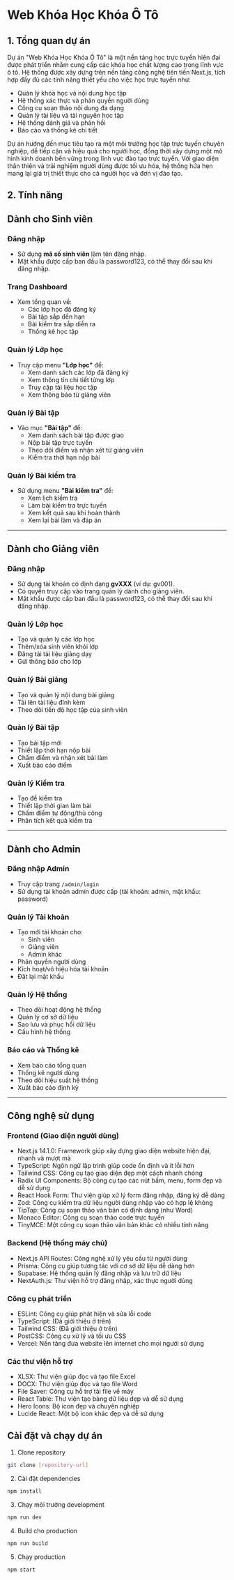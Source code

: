 # Web Khóa Học Khóa Ô Tô

## 1. Tổng quan dự án

Dự án "Web Khóa Học Khóa Ô Tô" là một nền tảng học trực tuyến hiện đại được phát triển nhằm cung cấp các khóa học chất lượng cao trong lĩnh vực ô tô. Hệ thống được xây dựng trên nền tảng công nghệ tiên tiến Next.js, tích hợp đầy đủ các tính năng thiết yếu cho việc học trực tuyến như:

- Quản lý khóa học và nội dung học tập
- Hệ thống xác thực và phân quyền người dùng
- Công cụ soạn thảo nội dung đa dạng
- Quản lý tài liệu và tài nguyên học tập
- Hệ thống đánh giá và phản hồi
- Báo cáo và thống kê chi tiết

Dự án hướng đến mục tiêu tạo ra một môi trường học tập trực tuyến chuyên nghiệp, dễ tiếp cận và hiệu quả cho người học, đồng thời xây dựng một mô hình kinh doanh bền vững trong lĩnh vực đào tạo trực tuyến. Với giao diện thân thiện và trải nghiệm người dùng được tối ưu hóa, hệ thống hứa hẹn mang lại giá trị thiết thực cho cả người học và đơn vị đào tạo.

## 2. Tính năng
## Dành cho **Sinh viên**

### Đăng nhập
- Sử dụng **mã số sinh viên** làm tên đăng nhập.
- Mật khẩu được cấp ban đầu là password123, có thể thay đổi sau khi đăng nhập.

### Trang Dashboard
- Xem tổng quan về:
  - Các lớp học đã đăng ký
  - Bài tập sắp đến hạn
  - Bài kiểm tra sắp diễn ra
  - Thống kê học tập

### Quản lý **Lớp học**
- Truy cập menu **"Lớp học"** để:
  - Xem danh sách các lớp đã đăng ký
  - Xem thông tin chi tiết từng lớp
  - Truy cập tài liệu học tập
  - Xem thông báo từ giảng viên

### Quản lý **Bài tập**
- Vào mục **"Bài tập"** để:
  - Xem danh sách bài tập được giao
  - Nộp bài tập trực tuyến
  - Theo dõi điểm và nhận xét từ giảng viên
  - Kiểm tra thời hạn nộp bài

### Quản lý **Bài kiểm tra**
- Sử dụng menu **"Bài kiểm tra"** để:
  - Xem lịch kiểm tra
  - Làm bài kiểm tra trực tuyến
  - Xem kết quả sau khi hoàn thành
  - Xem lại bài làm và đáp án

---

## Dành cho **Giảng viên**

### Đăng nhập
- Sử dụng tài khoản có định dạng **gvXXX** (ví dụ: gv001).
- Có quyền truy cập vào trang quản lý dành cho giảng viên.
- Mật khẩu được cấp ban đầu là password123, có thể thay đổi sau khi đăng nhập.

### Quản lý **Lớp học**
- Tạo và quản lý các lớp học
- Thêm/xóa sinh viên khỏi lớp
- Đăng tải tài liệu giảng dạy
- Gửi thông báo cho lớp

### Quản lý **Bài giảng**
- Tạo và quản lý nội dung bài giảng
- Tải lên tài liệu đính kèm
- Theo dõi tiến độ học tập của sinh viên

### Quản lý **Bài tập**
- Tạo bài tập mới
- Thiết lập thời hạn nộp bài
- Chấm điểm và nhận xét bài làm
- Xuất báo cáo điểm

### Quản lý **Kiểm tra**
- Tạo đề kiểm tra
- Thiết lập thời gian làm bài
- Chấm điểm tự động/thủ công
- Phân tích kết quả kiểm tra

---

## Dành cho **Admin**

### Đăng nhập Admin
- Truy cập trang `/admin/login`
- Sử dụng tài khoản admin được cấp (tài khoản: admin, mật khẩu: password)

### Quản lý **Tài khoản**
- Tạo mới tài khoản cho:
  - Sinh viên
  - Giảng viên
  - Admin khác
- Phân quyền người dùng
- Kích hoạt/vô hiệu hóa tài khoản
- Đặt lại mật khẩu

### Quản lý **Hệ thống**
- Theo dõi hoạt động hệ thống
- Quản lý cơ sở dữ liệu
- Sao lưu và phục hồi dữ liệu
- Cấu hình hệ thống

### **Báo cáo và Thống kê**
- Xem báo cáo tổng quan
- Thống kê người dùng
- Theo dõi hiệu suất hệ thống
- Xuất báo cáo định kỳ

----

## Công nghệ sử dụng

### Frontend (Giao diện người dùng)
- Next.js 14.1.0: Framework giúp xây dựng giao diện website hiện đại, nhanh và mượt mà
- TypeScript: Ngôn ngữ lập trình giúp code ổn định và ít lỗi hơn
- Tailwind CSS: Công cụ tạo giao diện đẹp một cách nhanh chóng
- Radix UI Components: Bộ công cụ tạo các nút bấm, menu, form đẹp và dễ sử dụng
- React Hook Form: Thư viện giúp xử lý form đăng nhập, đăng ký dễ dàng
- Zod: Công cụ kiểm tra dữ liệu người dùng nhập vào có hợp lệ không
- TipTap: Công cụ soạn thảo văn bản có định dạng (như Word)
- Monaco Editor: Công cụ soạn thảo code trực tuyến
- TinyMCE: Một công cụ soạn thảo văn bản khác có nhiều tính năng

### Backend (Hệ thống máy chủ)
- Next.js API Routes: Công nghệ xử lý yêu cầu từ người dùng
- Prisma: Công cụ giúp tương tác với cơ sở dữ liệu dễ dàng hơn
- Supabase: Hệ thống quản lý đăng nhập và lưu trữ dữ liệu
- NextAuth.js: Thư viện hỗ trợ đăng nhập, xác thực người dùng

### Công cụ phát triển
- ESLint: Công cụ giúp phát hiện và sửa lỗi code
- TypeScript: (Đã giới thiệu ở trên)
- Tailwind CSS: (Đã giới thiệu ở trên)
- PostCSS: Công cụ xử lý và tối ưu CSS
- Vercel: Nền tảng đưa website lên internet cho mọi người sử dụng

### Các thư viện hỗ trợ
- XLSX: Thư viện giúp đọc và tạo file Excel
- DOCX: Thư viện giúp đọc và tạo file Word
- File Saver: Công cụ hỗ trợ tải file về máy
- React Table: Thư viện tạo bảng dữ liệu đẹp và dễ sử dụng
- Hero Icons: Bộ icon đẹp và chuyên nghiệp
- Lucide React: Một bộ icon khác đẹp và dễ sử dụng

## Cài đặt và chạy dự án

1. Clone repository
```bash
git clone [repository-url]
```

2. Cài đặt dependencies
```bash
npm install
```

3. Chạy môi trường development
```bash
npm run dev
```

4. Build cho production
```bash
npm run build
```

5. Chạy production
```bash
npm start
```
